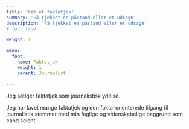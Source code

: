 ```yaml
---
title: 'Køb et faktatjek'
summary: 'Få tjekket en påstand eller et udsagn'
description: 'Få tjekket en påstand eller et udsagn'
# toc: true

weight: 1

menu:
  foot:
    name: Faktatjek
    weight: 1
    parent: Journalist

---
```


Jeg sælger faktatjek som journalistisk ydelse.

Jeg  har lavet mange faktatjek og den fakta-orienterede tilgang til journalistik stemmer med min faglige og videnskabelige baggrund som cand scient.



